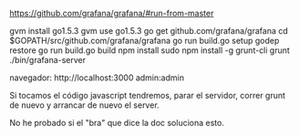 https://github.com/grafana/grafana/#run-from-master

gvm install go1.5.3
gvm use go1.5.3
go get github.com/grafana/grafana
cd $GOPATH/src/github.com/grafana/grafana
go run build.go setup
godep restore
go run build.go build
npm install
sudo npm install -g grunt-cli
grunt
./bin/grafana-server

navegador: http://localhost:3000
admin:admin


Si tocamos el código javascript tendremos, parar el servidor, correr grunt de nuevo y arrancar de nuevo el server.

No he probado si el "bra" que dice la doc soluciona esto.



